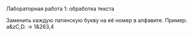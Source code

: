 Лабораторная работа 1: обработка текста  

Заменить каждую латинскую букву на её номер в алфавите. Пример: a&zC,D. -> 1&263,4